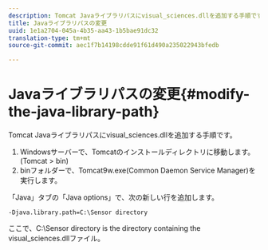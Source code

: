 ```yaml
---
description: Tomcat Javaライブラリパスにvisual_sciences.dllを追加する手順です。
title: Javaライブラリパスの変更
uuid: 1e1a2704-045a-4b35-aa43-1b5bae91dc32
translation-type: tm+mt
source-git-commit: aec1f7b14198cdde91f61d490a235022943bfedb

---
```



# Javaライブラリパスの変更{#modify-the-java-library-path}

Tomcat Javaライブラリパスにvisual_sciences.dllを追加する手順です。

1. Windowsサーバーで、Tomcatのインストールディレクトリに移動します。 (Tomcat > bin)
1. binフォルダーで、Tomcat9w.exe(Common Daemon Service Manager)を実行します。

「Java」タブの「Java options」で、次の新しい行を追加します。

```
-Djava.library.path=C:\Sensor directory
```

ここで、C:\Sensor directory is the directory containing the visual_sciences.dllファイル。
